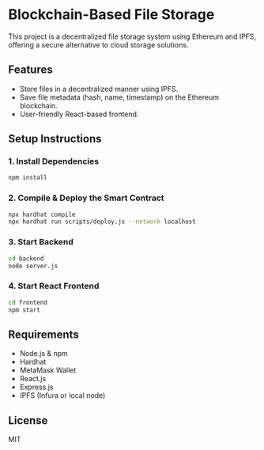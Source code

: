 # Blockchain-Based File Storage

This project is a decentralized file storage system using Ethereum and IPFS, offering a secure alternative to cloud storage solutions.

## Features
- Store files in a decentralized manner using IPFS.
- Save file metadata (hash, name, timestamp) on the Ethereum blockchain.
- User-friendly React-based frontend.

## Setup Instructions

### 1. Install Dependencies
```sh
npm install
```

### 2. Compile & Deploy the Smart Contract
```sh
npx hardhat compile
npx hardhat run scripts/deploy.js --network localhost
```

### 3. Start Backend
```sh
cd backend
node server.js
```

### 4. Start React Frontend
```sh
cd frontend
npm start
```

## Requirements
- Node.js & npm
- Hardhat
- MetaMask Wallet
- React.js
- Express.js
- IPFS (Infura or local node)

## License
MIT
